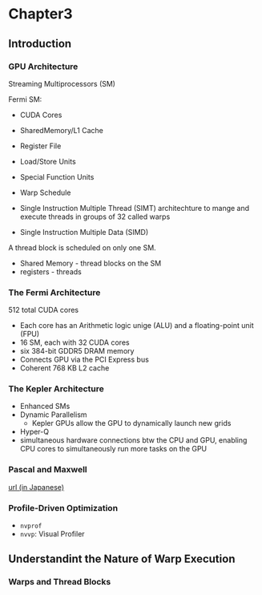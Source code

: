 # Chapter3
## Introduction
### GPU Architecture
Streaming Multiprocessors (SM)

Fermi SM:
- CUDA Cores
- SharedMemory/L1 Cache
- Register File
- Load/Store Units
- Special Function Units
- Warp Schedule

- Single Instruction Multiple Thread (SIMT) architechture to mange and execute threads in groups of 32 called warps
- Single Instruction Multiple Data (SIMD)

A thread block is scheduled on only one SM.
- Shared Memory - thread blocks on the SM
- registers - threads

### The Fermi Architecture
512 total CUDA cores
- Each core has an Arithmetic logic unige (ALU) and a floating-point unit (FPU)
- 16 SM, each with 32 CUDA cores
- six 384-bit GDDR5 DRAM memory
- Connects GPU via the PCI Express bus
- Coherent 768 KB L2 cache

### The Kepler Architecture
- Enhanced SMs
- Dynamic Parallelism
  - Kepler GPUs allow the GPU to dynamically launch new grids
- Hyper-Q
 - simultaneous hardware connections btw the CPU and GPU, enabling CPU cores to simultaneously run more tasks on the GPU

### Pascal and Maxwell
[url (in Japanese)](https://pc.watch.impress.co.jp/docs/column/kaigai/755994.html)

### Profile-Driven Optimization
- `nvprof`
- `nvvp`: Visual Profiler

## Understandint the Nature of Warp Execution
### Warps and Thread Blocks
